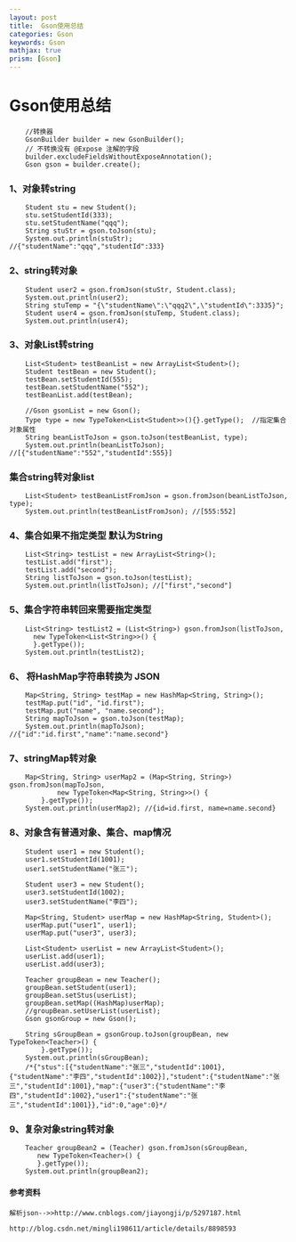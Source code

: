 ```yaml
---
layout: post
title:  Gson使用总结
categories: Gson
keywords: Gson
mathjax: true
prism: [Gson]
---
```

# Gson使用总结

        //转换器  
        GsonBuilder builder = new GsonBuilder();   
        // 不转换没有 @Expose 注解的字段   
        builder.excludeFieldsWithoutExposeAnnotation();  
        Gson gson = builder.create();   
          
### 1、对象转string  
        Student stu = new Student();  
        stu.setStudentId(333);  
        stu.setStudentName("qqq");  
        String stuStr = gson.toJson(stu);  
        System.out.println(stuStr); //{"studentName":"qqq","studentId":333}  
          
          
### 2、string转对象  
        Student user2 = gson.fromJson(stuStr, Student.class);   
        System.out.println(user2);   
        String stuTemp = "{\"studentName\":\"qqq2\",\"studentId\":3335}";  
        Student user4 = gson.fromJson(stuTemp, Student.class);   
        System.out.println(user4);   
  
### 3、对象List转string  
        List<Student> testBeanList = new ArrayList<Student>();   
        Student testBean = new Student();   
        testBean.setStudentId(555);  
        testBean.setStudentName("552");  
        testBeanList.add(testBean);   
          
        //Gson gsonList = new Gson();   
        Type type = new TypeToken<List<Student>>(){}.getType();  //指定集合对象属性  
        String beanListToJson = gson.toJson(testBeanList, type);   
        System.out.println(beanListToJson); //[{"studentName":"552","studentId":555}]   
  
### 集合string转对象list  
        List<Student> testBeanListFromJson = gson.fromJson(beanListToJson, type);   
        System.out.println(testBeanListFromJson); //[555:552]  
  
### 4、集合如果不指定类型 默认为String  
        List<String> testList = new ArrayList<String>();   
        testList.add("first");   
        testList.add("second");   
        String listToJson = gson.toJson(testList);   
        System.out.println(listToJson); //["first","second"]   
          
### 5、集合字符串转回来需要指定类型  
        List<String> testList2 = (List<String>) gson.fromJson(listToJson,   
          new TypeToken<List<String>>() {   
          }.getType());   
        System.out.println(testList2);   
  
### 6、 将HashMap字符串转换为 JSON   
        Map<String, String> testMap = new HashMap<String, String>();   
        testMap.put("id", "id.first");   
        testMap.put("name", "name.second");   
        String mapToJson = gson.toJson(testMap);   
        System.out.println(mapToJson); //{"id":"id.first","name":"name.second"}  
### 7、stringMap转对象  
        Map<String, String> userMap2 = (Map<String, String>) gson.fromJson(mapToJson,   
                new TypeToken<Map<String, String>>() {   
            }.getType());   
        System.out.println(userMap2); //{id=id.first, name=name.second}   
  
### 8、对象含有普通对象、集合、map情况  
        Student user1 = new Student();   
        user1.setStudentId(1001);   
        user1.setStudentName("张三");   
          
        Student user3 = new Student();   
        user3.setStudentId(1002);   
        user3.setStudentName("李四");   
          
        Map<String, Student> userMap = new HashMap<String, Student>();   
        userMap.put("user1", user1);   
        userMap.put("user3", user3);   
          
        List<Student> userList = new ArrayList<Student>();   
        userList.add(user1);   
        userList.add(user3);   
          
        Teacher groupBean = new Teacher();   
        groupBean.setStudent(user1);  
        groupBean.setStus(userList);  
        groupBean.setMap((HashMap)userMap);  
        //groupBean.setUserList(userList);   
        Gson gsonGroup = new Gson();   
  
        String sGroupBean = gsonGroup.toJson(groupBean, new TypeToken<Teacher>() {   
            }.getType());   
        System.out.println(sGroupBean);   
        /*{"stus":[{"studentName":"张三","studentId":1001},{"studentName":"李四","studentId":1002}],"student":{"studentName":"张三","studentId":1001},"map":{"user3":{"studentName":"李四","studentId":1002},"user1":{"studentName":"张三","studentId":1001}},"id":0,"age":0}*/  
### 9、复杂对象string转对象  
		Teacher groupBean2 = (Teacher) gson.fromJson(sGroupBean,   
		   new TypeToken<Teacher>() {   
		   }.getType());   
		System.out.println(groupBean2);   

#### 参考资料
    解析json-->>http://www.cnblogs.com/jiayongji/p/5297187.html

    http://blog.csdn.net/mingli198611/article/details/8898593




